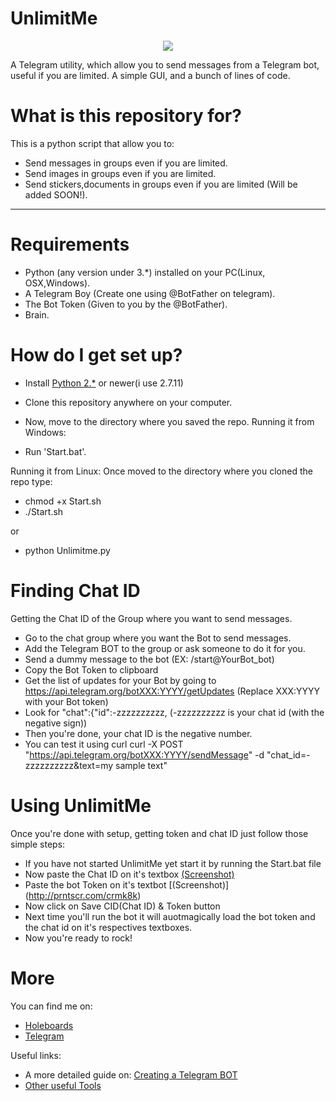 # UnlimitMe #
<p align="center"><img src="http://image.prntscr.com/image/04456599e3564fa7853c59ce385d3ea1.png" /</p>


A Telegram utility, which allow you to send messages from a Telegram bot, useful if you are limited.
A simple GUI, and a bunch of lines of code.

# What is this repository for? #

This is a python script that allow you to:

* Send messages in groups even if you are limited.
* Send images in groups even if you are limited.
* Send stickers,documents in groups even if you are limited (Will be added SOON!).

***

# Requirements #

* Python (any version under 3.*) installed on your PC(Linux, OSX,Windows).
* A Telegram Boy (Create one using @BotFather on telegram).
* The Bot Token (Given to you by the @BotFather).
* Brain.

# How do I get set up? #

* Install [Python 2.*](https://www.python.org/download/releases/2.7/) or newer(i use 2.7.11)
* Clone this repository anywhere on your computer.
* Now, move to the directory where you saved the repo.
Running it from Windows:

* Run 'Start.bat'.

Running it from Linux:
Once moved to the directory where you cloned the repo type:

* chmod +x Start.sh
* ./Start.sh

or

* python Unlimitme.py

# Finding Chat ID #

Getting the Chat ID of the Group where you want to send messages.

* Go to the chat group where you want the Bot to send messages.
* Add the Telegram BOT to the group or ask someone to do it for you.
* Send a dummy message to the bot (EX: /start@YourBot_bot)
* Copy the Bot Token to clipboard
* Get the list of updates for your Bot by going to https://api.telegram.org/botXXX:YYYY/getUpdates (Replace XXX:YYYY with your Bot token)
* Look for "chat":{"id":-zzzzzzzzzz,      (-zzzzzzzzzz is your chat id (with the negative sign))
* Then you're done, your chat ID is the negative number.
* You can test it using curl curl -X POST "https://api.telegram.org/botXXX:YYYY/sendMessage" -d "chat_id=-zzzzzzzzzz&text=my sample text"


# Using UnlimitMe #

Once you're done with setup, getting token and chat ID just follow those simple steps:

* If you have not started UnlimitMe yet start it by running the Start.bat file
* Now paste the Chat ID on it's textbox [(Screenshot)](http://prntscr.com/crmjwg)
* Paste the bot Token on it's textbot [(Screenshot)] (http://prntscr.com/crmk8k)
* Now click on Save CID(Chat ID) & Token button
* Next time you'll run the bot it will auotmagically load the bot token and the chat id on it's respectives textboxes.
* Now you're ready to rock!


# More #

You can find me on:

* [Holeboards](www.holeboards.eu)
* [Telegram](www.telegram.me/GooogIe)

Useful links:

* A more detailed guide on: [Creating a Telegram BOT](https://core.telegram.org/bots#3-how-do-i-create-a-bot)
* [Other useful Tools](http://neonn.ga)
